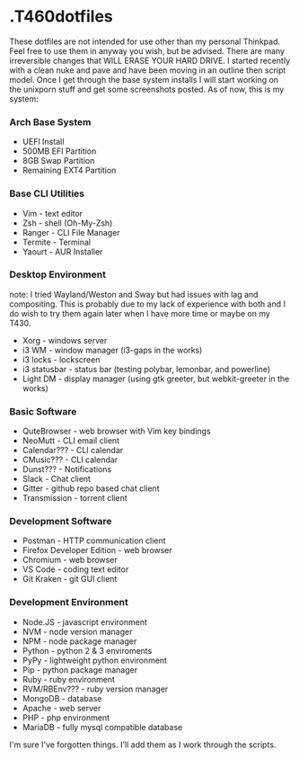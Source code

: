 # .T460dotfiles
These dotfiles are not intended for use other than my personal Thinkpad.  Feel free to use them in anyway you wish, but be advised.  There are many irreversible changes that WILL ERASE YOUR HARD DRIVE.  I started recently with a clean nuke and pave and have been moving in an outline then script model.  Once I get through the base system installs I will start working on the unixporn stuff and get some screenshots posted.  As of now, this is my system:
### Arch Base System
* UEFI Install
* 500MB EFI Partition
* 8GB Swap Partition
* Remaining EXT4 Partition

### Base CLI Utilities
* Vim - text editor
* Zsh - shell (Oh-My-Zsh)
* Ranger - CLI File Manager
* Termite - Terminal
* Yaourt - AUR Installer

### Desktop Environment
note: I tried Wayland/Weston and Sway but had issues with lag and compositing.  This is probably due to my lack of experience with both and I do wish to try them again later when I have more time or maybe on my T430.
* Xorg - windows server
* i3 WM - window manager (i3-gaps in the works)
* i3 locks - lockscreen
* i3 statusbar - status bar (testing polybar, lemonbar, and powerline)
* Light DM - display manager (using gtk greeter, but webkit-greeter in the works)

### Basic Software
* QuteBrowser - web browser with Vim key bindings
* NeoMutt - CLI email client
* Calendar??? - CLI calendar
* CMusic??? - CLI calendar
* Dunst??? - Notifications
* Slack - Chat client
* Gitter - github repo based chat client
* Transmission - torrent client

### Development Software
* Postman - HTTP communication client
* Firefox Developer Edition - web browser
* Chromium - web browser
* VS Code - coding text editor
* Git Kraken - git GUI client

### Development Environment
* Node.JS - javascript environment
* NVM - node version manager
* NPM - node package manager
* Python - python 2 & 3 enviroments
* PyPy - lightweight python environment
* Pip - python package manager
* Ruby - ruby environment
* RVM/RBEnv??? - ruby version manager
* MongoDB - database
* Apache - web server
* PHP - php environment
* MariaDB - fully mysql compatible database

I'm sure I've forgotten things.  I'll add them as I work through the scripts.
